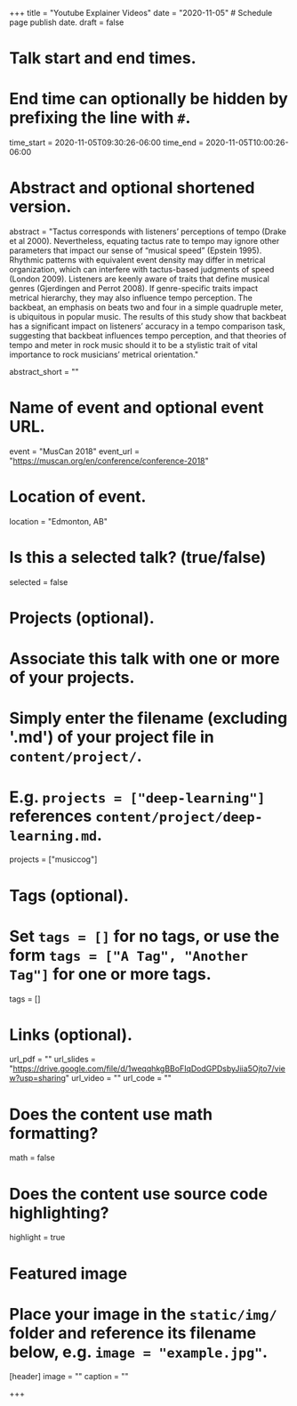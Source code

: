 +++
title = "Youtube Explainer Videos"
date = "2020-11-05"  # Schedule page publish date.
draft = false

# Talk start and end times.
#   End time can optionally be hidden by prefixing the line with `#`.
time_start = 2020-11-05T09:30:26-06:00
time_end = 2020-11-05T10:00:26-06:00

# Abstract and optional shortened version.
abstract = "Tactus corresponds with listeners’ perceptions of tempo (Drake et al 2000). Nevertheless, equating tactus rate to tempo may ignore other parameters that impact our sense of “musical speed” (Epstein 1995). Rhythmic patterns with equivalent event density may differ in metrical organization, which can interfere with tactus-based judgments of speed (London 2009). Listeners are keenly aware of traits that define musical genres (Gjerdingen and Perrot 2008). If genre-specific traits impact metrical hierarchy, they may also influence tempo perception. The backbeat, an emphasis on beats two and four in a simple quadruple meter, is ubiquitous in popular music. The results of this study show that backbeat has a significant impact on listeners’ accuracy in a tempo comparison task, suggesting that backbeat influences tempo perception, and that theories of tempo and meter in rock music should it to be a stylistic trait of vital importance to rock musicians’ metrical orientation."

abstract_short = ""

# Name of event and optional event URL.
event = "MusCan 2018"
event_url = "https://muscan.org/en/conference/conference-2018"

# Location of event.
location = "Edmonton, AB"

# Is this a selected talk? (true/false)
selected = false

# Projects (optional).
#   Associate this talk with one or more of your projects.
#   Simply enter the filename (excluding '.md') of your project file in `content/project/`.
#   E.g. `projects = ["deep-learning"]` references `content/project/deep-learning.md`.
projects = ["musiccog"]

# Tags (optional).
#   Set `tags = []` for no tags, or use the form `tags = ["A Tag", "Another Tag"]` for one or more tags.
tags = []

# Links (optional).
url_pdf = ""
url_slides = "https://drive.google.com/file/d/1weqqhkgBBoFIqDodGPDsbyJiia5Ojto7/view?usp=sharing"
url_video = ""
url_code = ""

# Does the content use math formatting?
math = false

# Does the content use source code highlighting?
highlight = true

# Featured image
# Place your image in the `static/img/` folder and reference its filename below, e.g. `image = "example.jpg"`.
[header]
image = ""
caption = ""

+++
